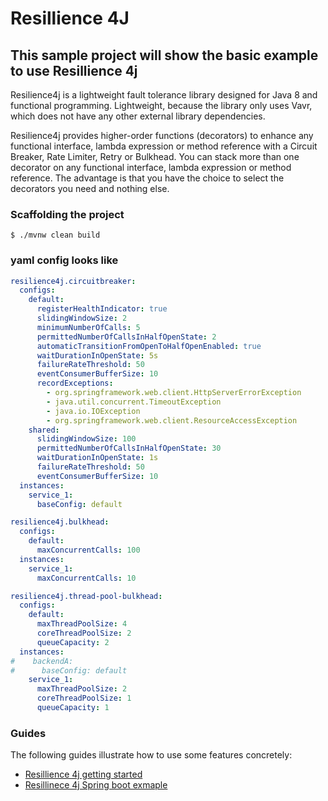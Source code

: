# Resillience 4J

## This sample project will show the basic example to use **Resillience 4j**

Resilience4j is a lightweight fault tolerance library designed for Java 8 and functional programming. Lightweight, because the library only uses Vavr, which does not have any other external library dependencies.

Resilience4j provides higher-order functions (decorators) to enhance any functional interface, lambda expression or method reference with a Circuit Breaker, Rate Limiter, Retry or Bulkhead. You can stack more than one decorator on any functional interface, lambda expression or method reference. The advantage is that you have the choice to select the decorators you need and nothing else.


### Scaffolding the project
```
$ ./mvnw clean build
```

### yaml config looks like 
```yaml
resilience4j.circuitbreaker:
  configs:
    default:
      registerHealthIndicator: true
      slidingWindowSize: 2
      minimumNumberOfCalls: 5
      permittedNumberOfCallsInHalfOpenState: 2
      automaticTransitionFromOpenToHalfOpenEnabled: true
      waitDurationInOpenState: 5s
      failureRateThreshold: 50
      eventConsumerBufferSize: 10
      recordExceptions:
        - org.springframework.web.client.HttpServerErrorException
        - java.util.concurrent.TimeoutException
        - java.io.IOException
        - org.springframework.web.client.ResourceAccessException
    shared:
      slidingWindowSize: 100
      permittedNumberOfCallsInHalfOpenState: 30
      waitDurationInOpenState: 1s
      failureRateThreshold: 50
      eventConsumerBufferSize: 10
  instances:
    service_1:
      baseConfig: default

resilience4j.bulkhead:
  configs:
    default:
      maxConcurrentCalls: 100
  instances:
    service_1:
      maxConcurrentCalls: 10

resilience4j.thread-pool-bulkhead:
  configs:
    default:
      maxThreadPoolSize: 4
      coreThreadPoolSize: 2
      queueCapacity: 2
  instances:
#    backendA:
#      baseConfig: default
    service_1:
      maxThreadPoolSize: 2
      coreThreadPoolSize: 1
      queueCapacity: 1
```


### Guides
The following guides illustrate how to use some features concretely:

* [Resillience 4j getting started](https://resilience4j.readme.io/docs/getting-started-3)
* [Resillinece 4j Spring boot exmaple](https://github.com/resilience4j/resilience4j-spring-boot2-demo)

